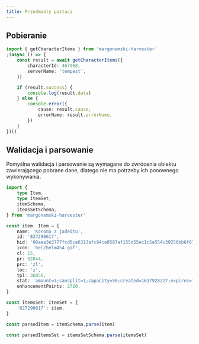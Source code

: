 ```yaml
---
title: Przedmioty postaci
---
```


## Pobieranie

```ts
import { getCharacterItems } from 'margonemski-harvester'
;(async () => {
    const result = await getCharacterItems({
        characterId: 467968,
        serverName: 'tempest',
    })

    if (result.success) {
        console.log(result.data)
    } else {
        console.error({
            cause: result.cause,
            errorName: result.errorName,
        })
    }
})()
```

## Walidacja i parsowanie

Pomyślna walidacja i parsowanie są wymagane do zwrócenia obiektu zawierającego pobrane dane, dlatego nie ma potrzeby ich ponownego wykonywania.

```ts
import {
    type Item,
    type ItemSet,
    itemSchema,
    itemsSetSchema,
} from 'margonemski-harvester'

const item: Item = {
    name: 'Korona z jadeitu',
    id: '827290617',
    hid: '08aea3e3777fcd0ce6313afc94ce8587af155d55ec1c5e554c30256bb6f67253',
    icon: 'hel/helm454.gif',
    cl: 15,
    pr: 52044,
    prc: 'zl',
    loc: 'z',
    tpl: 36856,
    stat: 'amount=3;cansplit=1;capacity=50;created=1637928227;expires=1638313200;opis=Możesz go wymienić u Madam Anraz na rynku w Ithan.[br][br]Czarny Weekend #YEAR# r.;permbound;rarity=legendary',
    enhancementPoints: 2720,
}

const itemsSet: ItemSet = {
    '827290617': item,
}

const parsedItem = itemSchema.parse(item)

const parsedItemsSet = itemsSetSchema.parse(itemsSet)
```
